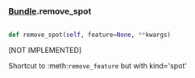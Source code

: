 ### [Bundle](Bundle.md).remove_spot

```py

def remove_spot(self, feature=None, **kwargs)

```



[NOT IMPLEMENTED]

Shortcut to :meth:`remove_feature` but with kind='spot'

